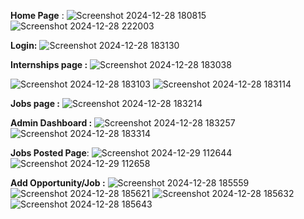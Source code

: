 **Home Page** : 
![Screenshot 2024-12-28 180815](https://github.com/user-attachments/assets/97303aeb-3935-45be-a8d9-f755b7aed50e)
![Screenshot 2024-12-28 222003](https://github.com/user-attachments/assets/07a78a60-646d-4804-890f-89ce3078cc2f)

**Login:**
![Screenshot 2024-12-28 183130](https://github.com/user-attachments/assets/b377be24-c9ec-4798-93f9-eb19bbd767f6)

**Internships page :**
![Screenshot 2024-12-28 183038](https://github.com/user-attachments/assets/69d578f9-59e3-41c2-8ae9-c669dc6de25b)

![Screenshot 2024-12-28 183103](https://github.com/user-attachments/assets/c46e6f83-d0b9-4135-bb18-6cd359f3b5d9)
![Screenshot 2024-12-28 183114](https://github.com/user-attachments/assets/7814515b-f1fd-4bc1-ba50-84bd55eea176)

**Jobs page :**
![Screenshot 2024-12-28 183214](https://github.com/user-attachments/assets/ff6f7a59-7b40-4004-92d2-42a620c73c16)

**Admin Dashboard :**
![Screenshot 2024-12-28 183257](https://github.com/user-attachments/assets/7a8e6f92-c580-4b42-a3c5-fad93a5f493d)
![Screenshot 2024-12-28 183314](https://github.com/user-attachments/assets/9dd1a73c-a831-4bcb-88d4-87df179f752f)

**Jobs Posted Page**:
![Screenshot 2024-12-29 112644](https://github.com/user-attachments/assets/2f2b5638-bbdf-4177-b58c-f518b88abc68)
![Screenshot 2024-12-29 112658](https://github.com/user-attachments/assets/008bda0e-0686-4ca5-873d-aee29d70147c)


**Add Opportunity/Job :**
![Screenshot 2024-12-28 185559](https://github.com/user-attachments/assets/3e792d81-bdd5-436e-a73c-b547d2a56855)
![Screenshot 2024-12-28 185621](https://github.com/user-attachments/assets/fa4d4041-7086-4507-bd88-6f5591b941ad)
![Screenshot 2024-12-28 185632](https://github.com/user-attachments/assets/08770cb6-4e0b-4676-acec-49df0ffc392b)
![Screenshot 2024-12-28 185643](https://github.com/user-attachments/assets/8ae98363-9450-4757-983d-e35c7a33cafa)
